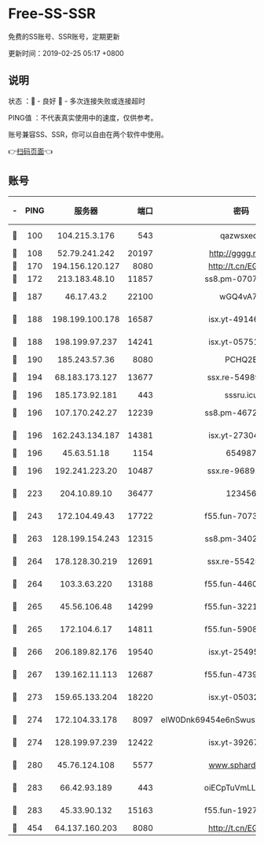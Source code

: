 # Free-SS-SSR

免费的SS账号、SSR账号，定期更新

更新时间：2019-02-25 05:17 +0800

## 说明

状态     ：🙂 - 良好 🙁 - 多次连接失败或连接超时

PING值   ：不代表真实使用中的速度，仅供参考。

账号兼容SS、SSR，你可以自由在两个软件中使用。

👉[扫码页面](https://liesauer.github.io/free-ss-ssr.github.io/)👈

## 账号

|-|PING|服务器|端口|密码|加密方式|区域|
|:----:|:----:|:-----:|-----:|:----:|:----:|:----:|
|🙂|100|104.215.3.176|543|qazwsxedc|aes-256-gcm|JP|
|🙂|108|52.79.241.242|20197|http://gggg.rocks|chacha20|KR|
|🙂|170|194.156.120.127|8080|http://t.cn/EGJIyrl|rc4-md5|RU|
|🙂|172|213.183.48.10|11857|ss8.pm-07077864|rc4-md5|RU|
|🙂|187|46.17.43.2|22100|wGQ4vA7D|aes-256-gcm|RU|
|🙂|188|198.199.100.178|16587|isx.yt-49146501|aes-256-cfb|US|
|🙂|188|198.199.97.237|14241|isx.yt-05751748|aes-256-cfb|US|
|🙂|190|185.243.57.36|8080|PCHQ2E|rc4-md5|US|
|🙂|194|68.183.173.127|13677|ssx.re-54989679|aes-256-cfb|US|
|🙂|196|185.173.92.181|443|sssru.icu|rc4-md5|RU|
|🙂|196|107.170.242.27|12239|ss8.pm-46728067|aes-256-cfb|US|
|🙂|196|162.243.134.187|14381|isx.yt-27304607|aes-256-cfb|US|
|🙂|196|45.63.51.18|1154|654987|chacha20|US|
|🙂|196|192.241.223.20|10487|ssx.re-96891906|aes-256-cfb|US|
|🙂|223|204.10.89.10|36477|123456|aes-256-cfb|US|
|🙂|243|172.104.49.43|17722|f55.fun-70732779|aes-256-cfb|SG|
|🙂|263|128.199.154.243|12315|ss8.pm-34025795|aes-256-cfb|SG|
|🙂|264|178.128.30.219|12691|ssx.re-55425348|aes-256-cfb|SG|
|🙂|264|103.3.63.220|13188|f55.fun-44609917|aes-256-cfb|SG|
|🙂|265|45.56.106.48|14299|f55.fun-32217905|aes-256-cfb|US|
|🙂|265|172.104.6.17|14811|f55.fun-59087446|aes-256-cfb|US|
|🙂|266|206.189.82.176|19540|isx.yt-25495933|aes-256-cfb|SG|
|🙂|267|139.162.11.113|12687|f55.fun-47392375|aes-256-cfb|SG|
|🙂|273|159.65.133.204|18220|isx.yt-05032112|aes-256-cfb|SG|
|🙂|274|172.104.33.178|8097|eIW0Dnk69454e6nSwuspv9DmS201tQ0D|aes-256-cfb|SG|
|🙂|274|128.199.97.239|12422|isx.yt-39267697|aes-256-cfb|SG|
|🙂|280|45.76.124.108|5577|www.sphard.com|aes-256-cfb|AU|
|🙂|283|66.42.93.189|443|oiECpTuVmLLxk4Ts|aes-256-cfb|US|
|🙂|283|45.33.90.132|15163|f55.fun-19270599|aes-256-cfb|US|
|🙂|454|64.137.160.203|8080|http://t.cn/EGJIyrl|rc4-md5|CA|
